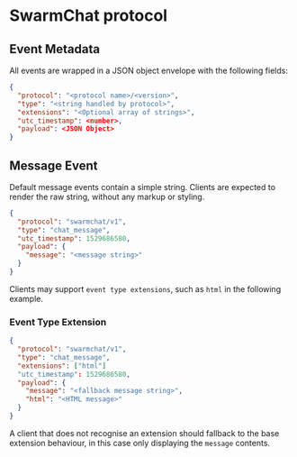 # SwarmChat protocol

## Event Metadata 

All events are wrapped in a JSON object envelope with the following fields:

```json
{
  "protocol": "<protocol name>/<version>",
  "type": "<string handled by protocol>",
  "extensions": "<Optional array of strings>",
  "utc_timestamp": <number>,
  "payload": <JSON Object>
}
```

## Message Event

Default message events contain a simple string. Clients are expected to render the raw string, without any markup or styling.

```json
{
  "protocol": "swarmchat/v1",
  "type": "chat_message",
  "utc_timestamp": 1529686580,
  "payload": {
    "message": "<message string>"
  }
}
```

Clients may support `event type extensions`, such as `html` in the following example. 

### Event Type Extension 

```json
{
  "protocol": "swarmchat/v1",
  "type": "chat_message",
  "extensions": ["html"]
  "utc_timestamp": 1529686580,
  "payload": {
    "message": "<fallback message string>",
    "html": "<HTML message>"
  }
}
```

A client that does not recognise an extension should fallback to the base extension behaviour, in this case only displaying the `message` contents.



